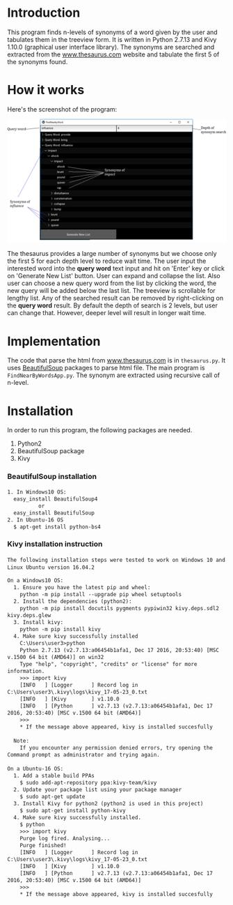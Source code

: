 # Introduction
This program finds n-levels of synonyms of a word given by the user and tabulates them in the treeview form. It is written in Python 2.7.13 and Kivy 1.10.0 (graphical user interface library). The synonyms are searched and extracted from the www.thesaurus.com website and tabulate the first 5 of the synonyms found. 

# How it works
Here's the screenshot of the program:

![alt text][Screenshot]

The thesaurus provides a large number of synonyms but we choose only the first 5 for each depth level to reduce wait time. The user input the interested word into the **query word** text input and hit on 'Enter' key or click on 'Generate New List' button. User can expand and collapse the list. Also user can choose a new query word from the list by clicking the word, the new query will be added below the last list. The treeview is scrollable for lengthy list. Any of the searched result can be removed by right-clicking on the **query word** result. By default the depth of search is 2 levels, but user can change that. However, deeper level will result in longer wait time.

# Implementation
The code that parse the html from www.thesaurus.com is in `thesaurus.py`. It uses [BeautifulSoup][1] packages to parse html file. The main program is `FindNearByWordsApp.py`. The synonym are extracted using recursive call of n-level.

# Installation
In order to run this program, the following packages are needed.
 1. Python2
 2. BeautifulSoup package
 3. Kivy

### BeautifulSoup installation
    1. In Windows10 OS:
      easy_install BeautifulSoup4
              or
      easy_install BeautifulSoup
    2. In Ubuntu-16 OS
      $ apt-get install python-bs4
   

### Kivy installation instruction
`The following installation steps were tested to work on Windows 10 and Linux Ubuntu version 16.04.2`

    On a Windows10 OS:
      1. Ensure you have the latest pip and wheel:
        python -m pip install --upgrade pip wheel setuptools
      2. Install the dependencies (python2):
        python -m pip install docutils pygments pypiwin32 kivy.deps.sdl2 kivy.deps.glew
      3. Install kivy:
        python -m pip install kivy
      4. Make sure kivy successfully installed
        C:\Users\user3>python
        Python 2.7.13 (v2.7.13:a06454b1afa1, Dec 17 2016, 20:53:40) [MSC v.1500 64 bit (AMD64)] on win32
        Type "help", "copyright", "credits" or "license" for more information.
        >>> import kivy
        [INFO   ] [Logger      ] Record log in C:\Users\user3\.kivy\logs\kivy_17-05-23_0.txt
        [INFO   ] [Kivy        ] v1.10.0
        [INFO   ] [Python      ] v2.7.13 (v2.7.13:a06454b1afa1, Dec 17 2016, 20:53:40) [MSC v.1500 64 bit (AMD64)]
        >>>
        * If the message above appeared, kivy is installed succesfully
        
      Note:
        If you encounter any permission denied errors, try opening the Command prompt as administrator and trying again.

    On a Ubuntu-16 OS:
      1. Add a stable build PPAs
        $ sudo add-apt-repository ppa:kivy-team/kivy
      2. Update your package list using your package manager
        $ sudo apt-get update
      3. Install Kivy for python2 (python2 is used in this project)
        $ sudo apt-get install python-kivy
      4. Make sure kivy successfully installed.
        $ python
        >>> import kivy
        Purge log fired. Analysing...
        Purge finished!
        [INFO   ] [Logger      ] Record log in C:\Users\user3\.kivy\logs\kivy_17-05-23_0.txt
        [INFO   ] [Kivy        ] v1.10.0
        [INFO   ] [Python      ] v2.7.13 (v2.7.13:a06454b1afa1, Dec 17 2016, 20:53:40) [MSC v.1500 64 bit (AMD64)]
        >>>
        * If the message above appeared, kivy is installed succesfully

[Screenshot]: https://github.com/yenng/Dictionary/blob/master/Document/Image/SynonymsExample.PNG 
[1]: https://www.crummy.com/software/BeautifulSoup/bs4/doc/
